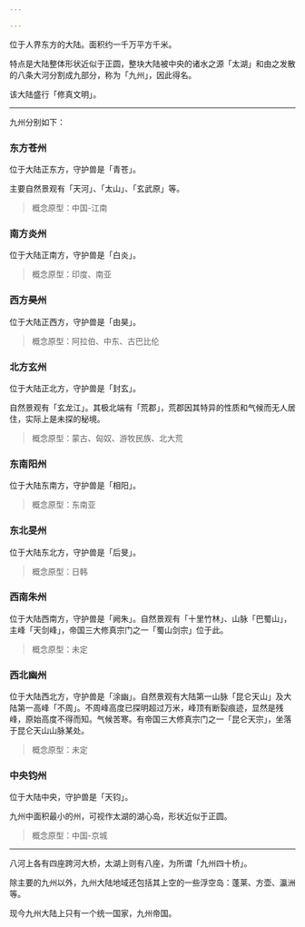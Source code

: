 ```yaml
---

---
```

位于人界东方的大陆。面积约一千万平方千米。

特点是大陆整体形状近似于正圆，整块大陆被中央的诸水之源「太湖」和由之发散的八条大河分割成九部分，称为「九州」，因此得名。

该大陆盛行「修真文明」。

---

九州分别如下：

### 东方苍州

位于大陆正东方，守护兽是「青苍」。

主要自然景观有「天河」、「太山」、「玄武原」等。

> 概念原型：中国-江南
> 

### 南方炎州

位于大陆正南方，守护兽是「白炎」。

> 概念原型：印度、南亚
> 

### 西方昊州

位于大陆正西方，守护兽是「由昊」。

> 概念原型：阿拉伯、中东、古巴比伦
> 

### 北方玄州

位于大陆正北方，守护兽是「封玄」。

自然景观有「玄龙江」。其极北端有「荒郡」，荒郡因其特异的性质和气候而无人居住，实际上是未探的秘境。

> 概念原型：蒙古、匈奴、游牧民族、北大荒
> 

### 东南阳州

位于大陆东南方，守护兽是「相阳」。

> 概念原型：东南亚
> 

### 东北旻州

位于大陆东北方，守护兽是「后旻」。

> 概念原型：日韩
> 

### 西南朱州

位于大陆西南方，守护兽是「阙朱」。自然景观有「十里竹林」、山脉「巴蜀山」，主峰「天剑峰」，帝国三大修真宗门之一「蜀山剑宗」位于此。

> 概念原型：未定
> 

### 西北幽州

位于大陆西北方，守护兽是「涂幽」。自然景观有大陆第一山脉「昆仑天山」及大陆第一高峰「不周」。不周峰高度已探明超过万米，峰顶有断裂痕迹，显然是残峰，原始高度不得而知。气候苦寒。有帝国三大修真宗门之一「昆仑天宗」，坐落于昆仑天山山脉某处。

> 概念原型：未定
> 

### 中央钧州

位于大陆中央，守护兽是「天钧」。

九州中面积最小的州，可视作太湖的湖心岛，形状近似于正圆。

> 概念原型：中国-京城
> 

---

八河上各有四座跨河大桥，太湖上则有八座，为所谓「九州四十桥」。

除主要的九州以外，九州大陆地域还包括其上空的一些浮空岛：蓬莱、方壶、瀛洲等。

现今九州大陆上只有一个统一国家，九州帝国。
